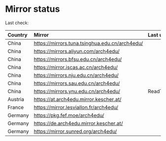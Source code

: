 <script src="./time.js"></script>
# Mirror status
Last check: <script type="text/javascript">localize(1682166760.549817);</script>

|Country|Mirror|Last update|
|:------|:-----|:----------|
|China|https://mirrors.tuna.tsinghua.edu.cn/arch4edu/|<script type="text/javascript">localize(1682145160);</script>|
|China|https://mirrors.aliyun.com/arch4edu/|<script type="text/javascript">localize(1682102025);</script>|
|China|https://mirrors.bfsu.edu.cn/arch4edu/|<script type="text/javascript">localize(1682102025);</script>|
|China|https://mirror.iscas.ac.cn/arch4edu/|<script type="text/javascript">localize(1682145160);</script>|
|China|https://mirrors.nju.edu.cn/arch4edu/|<script type="text/javascript">localize(1682145160);</script>|
|China|https://mirrors.sau.edu.cn/arch4edu/|<script type="text/javascript">localize(1673850842);</script>|
|China|https://mirrors.ynu.edu.cn/arch4edu/|ReadTimeout|
|Austria|https://at.arch4edu.mirror.kescher.at/|<script type="text/javascript">localize(1682145160);</script>|
|France|https://mirror.lesviallon.fr/arch4edu/|<script type="text/javascript">localize(1682145160);</script>|
|Germany|https://pkg.fef.moe/arch4edu/|<script type="text/javascript">localize(1682145160);</script>|
|Germany|https://de.arch4edu.mirror.kescher.at/|<script type="text/javascript">localize(1682145160);</script>|
|Germany|https://mirror.sunred.org/arch4edu/|<script type="text/javascript">localize(1682145160);</script>|

<script src="./tablefilter/tablefilter.js"></script>
<script src="./table.js"></script>